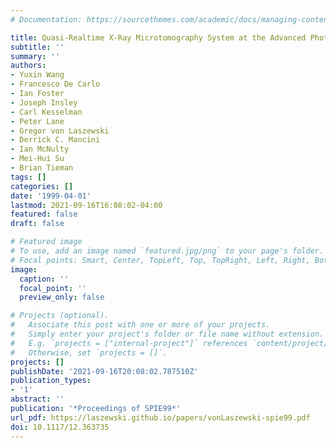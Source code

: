 ```yaml
---
# Documentation: https://sourcethemes.com/academic/docs/managing-content/

title: Quasi-Realtime X-Ray Microtomography System at the Advanced Photon Source
subtitle: ''
summary: ''
authors:
- Yuxin Wang
- Francesco De Carlo
- Ian Foster
- Joseph Insley
- Carl Kesselman
- Peter Lane
- Gregor von Laszewski
- Derrick C. Mancini
- Ian McNulty
- Mei-Hui Su
- Brian Tieman
tags: []
categories: []
date: '1999-04-01'
lastmod: 2021-09-16T16:08:02-04:00
featured: false
draft: false

# Featured image
# To use, add an image named `featured.jpg/png` to your page's folder.
# Focal points: Smart, Center, TopLeft, Top, TopRight, Left, Right, BottomLeft, Bottom, BottomRight.
image:
  caption: ''
  focal_point: ''
  preview_only: false

# Projects (optional).
#   Associate this post with one or more of your projects.
#   Simply enter your project's folder or file name without extension.
#   E.g. `projects = ["internal-project"]` references `content/project/deep-learning/index.md`.
#   Otherwise, set `projects = []`.
projects: []
publishDate: '2021-09-16T20:08:02.787510Z'
publication_types:
- '1'
abstract: ''
publication: '*Proceedings of SPIE99*'
url_pdf: https://laszewski.github.io/papers/vonLaszewski-spie99.pdf
doi: 10.1117/12.363735
---
```

